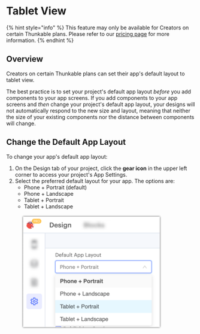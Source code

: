 # Tablet View

{% hint style="info" %}
This feature may only be available for Creators on certain Thunkable plans. Please refer to our [pricing page](https://thunkable.com/#/pricing) for more information.
{% endhint %}

## Overview

Creators on certain Thunkable plans can set their app's default layout to tablet view.&#x20;

The best practice is to set your project's default app layout _before_ you add components to your app screens. If you add components to your app screens and _then_ change your project's default app layout, your designs will not automatically respond to the new size and layout, meaning that neither the size of your existing components nor the distance between components will change.

## Change the Default App Layout&#x20;

To change your app's default app layout:

1. On the Design tab of your project, click the **gear icon** in the upper left corner to access your project's App Settings.
2. Select the preferred default layout for your app. The options are:
   * Phone + Portrait (default)
   * Phone + Landscape
   * Tablet + Portrait
   * Tablet + Landscape

<div align="left">

<figure><img src="../../.gitbook/assets/Tablet view menu.png" alt="" width="375"><figcaption></figcaption></figure>

</div>
